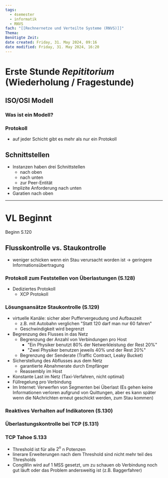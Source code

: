 ```yaml
---
tags:
  - 4semester
  - informatik
  - RNVS
fach: "[[Rechnernetze und Verteilte Systeme (RNVS)]]"
Thema: 
Benötigte Zeit: 
date created: Friday, 31. May 2024, 09:16
date modified: Friday, 31. May 2024, 16:20
---
```


# Erste Stunde *Repititorium* (Wiederholung / Fragestunde)

## ISO/OSI Modell

### Was ist ein Modell?

### Protokoll
- auf jeder Schicht gibt es mehr als nur ein Protokoll

## Schnittstellen

- Instanzen haben drei Schnittstellen
	- nach oben
	- nach unten
	- zur Peer-Entität
- Implizite Anforderung nach unten
- Garatien nach oben


---

# VL Beginnt

Beginn S.120


## Flusskontrolle vs. Staukontrolle

- weniger schicken wenn ein Stau verursacht worden ist → geringere Informationsübertragung

### Protokoll zum Feststellen von Überlastungen (S.128)
- Dediziertes Protokoll 
	- XCP Protokoll

### Lösungsansätze Staukontrolle (S.129)
- virtuelle Kanäle: sicher aber Puffervergeudung und Aufbauzeit
	- z.B. mit Autobahn verglichen "Statt 120 darf man nur 60 fahren"
	- Geschwindigkeit wird begrenzt
- Begrenzung des Flusses in das Netz
	- Begrenzung der Anzahl von Verbindungen pro Host
		- "Ein Physiker benutzt 80% der Netwerkleistung der Rest 20%"
		- "Zwei Physiker benutzen jeweils 40% und der Rest 20%"
	- Begrenzung der Senderate (Traffic Contract, Leaky Bucket)
- Sicherstellung des Abflusses aus dem Netz
	- garantierte Abnahmerate durch Empfänger
	- Reassembly im Host
- Konstante Last im Netz (Taxi-Verfahren, nicht optimal)
- Füllregelung pro Verbindung
- Im Internet: Verwerfen von Segmenten bei Überlast (Es gehen keine Informationen verloren aufgrund von Quittungen, aber es kann später wenn die NAchrichten erneut geschickt werden, zum Stau kommen)

### Reaktives Verhalten auf Indikatoren (S.130)

### Überlastungskontrolle bei TCP (S.131)

### TCP Tahoe S.133

- Threshold ist für alle $2^n$ n Potenzen
- linerare Erweiterungen nach dem Threshold sind nicht mehr teil des Thresholds
- CongWin wird auf 1 MSS gesetzt, um zu schauen ob Verbindung noch gut läuft oder das Problem andersweitig ist (z.B. Baggerfahrer)